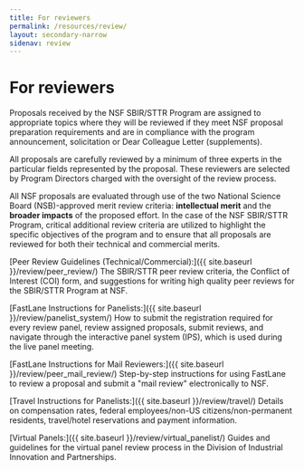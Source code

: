 ```yaml
---
title: For reviewers
permalink: /resources/review/
layout: secondary-narrow
sidenav: review
---
```


# For reviewers

Proposals received by the NSF SBIR/STTR Program are assigned to appropriate topics where they will be reviewed if they meet NSF proposal preparation requirements and are in compliance with the program announcement, solicitation or Dear Colleague Letter (supplements).

All proposals are carefully reviewed by a minimum of three experts in the particular fields represented by the proposal. These reviewers are selected by Program Directors charged with the oversight of the review process.

All NSF proposals are evaluated through use of the two National Science Board (NSB)-approved merit review criteria: **intellectual merit** and the **broader impacts** of the proposed effort. In the case of the NSF SBIR/STTR Program, critical additional review criteria are utilized to highlight the specific objectives of the program and to ensure that all proposals are reviewed for both their technical and commercial merits.

[Peer Review Guidelines (Technical/Commercial):]({{ site.baseurl }}/review/peer_review/) The SBIR/STTR peer review criteria, the Conflict of Interest (COI) form, and suggestions for writing high quality peer reviews for the SBIR/STTR Program at NSF.

[FastLane Instructions for Panelists:]({{ site.baseurl }}/review/panelist_system/) How to submit the registration required for every review panel, review assigned proposals, submit reviews, and navigate through the interactive panel system (IPS), which is used during the live panel meeting.

[FastLane Instructions for Mail Reviewers:]({{ site.baseurl }}/review/peer_mail_review/) Step-by-step instructions for using FastLane to review a proposal and submit a "mail review" electronically to NSF.

[Travel Instructions for Panelists:]({{ site.baseurl }}/review/travel/) Details on compensation rates, federal employees/non-US citizens/non-permanent residents, travel/hotel reservations and payment information.

[Virtual Panels:]({{ site.baseurl }}/review/virtual_panelist/) Guides and guidelines for the virtual panel review process in the Division of Industrial Innovation and Partnerships.
